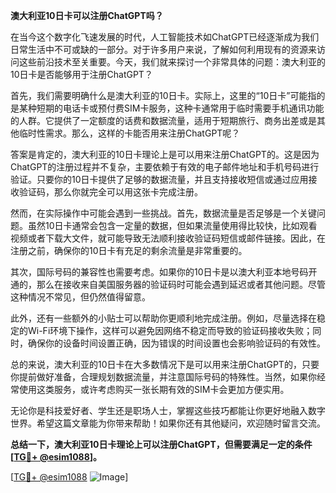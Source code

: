 **澳大利亚10日卡可以注册ChatGPT吗？**

在当今这个数字化飞速发展的时代，人工智能技术如ChatGPT已经逐渐成为我们日常生活中不可或缺的一部分。对于许多用户来说，了解如何利用现有的资源来访问这些前沿技术至关重要。今天，我们就来探讨一个非常具体的问题：澳大利亚的10日卡是否能够用于注册ChatGPT？

首先，我们需要明确什么是澳大利亚的10日卡。实际上，这里的“10日卡”可能指的是某种短期的电话卡或预付费SIM卡服务，这种卡通常用于临时需要手机通讯功能的人群。它提供了一定额度的话费和数据流量，适用于短期旅行、商务出差或是其他临时性需求。那么，这样的卡能否用来注册ChatGPT呢？

答案是肯定的，澳大利亚的10日卡理论上是可以用来注册ChatGPT的。这是因为ChatGPT的注册过程并不复杂，主要依赖于有效的电子邮件地址和手机号码进行验证。只要你的10日卡提供了足够的数据流量，并且支持接收短信或通过应用接收验证码，那么你就完全可以用这张卡完成注册。

然而，在实际操作中可能会遇到一些挑战。首先，数据流量是否足够是一个关键问题。虽然10日卡通常会包含一定量的数据，但如果流量使用得比较快，比如观看视频或者下载大文件，就可能导致无法顺利接收验证码短信或邮件链接。因此，在注册之前，确保你的10日卡有充足的剩余流量是非常重要的。

其次，国际号码的兼容性也需要考虑。如果你的10日卡是以澳大利亚本地号码开通的，那么在接收来自美国服务器的验证码时可能会遇到延迟或者其他问题。尽管这种情况不常见，但仍然值得留意。

此外，还有一些额外的小贴士可以帮助你更顺利地完成注册。例如，尽量选择在稳定的Wi-Fi环境下操作，这样可以避免因网络不稳定而导致的验证码接收失败；同时，确保你的设备时间设置正确，因为错误的时间设置也会影响验证码的有效性。

总的来说，澳大利亚的10日卡在大多数情况下是可以用来注册ChatGPT的，只要你提前做好准备，合理规划数据流量，并注意国际号码的特殊性。当然，如果你经常使用这类服务，或许考虑购买一张长期有效的SIM卡会更加方便实用。

无论你是科技爱好者、学生还是职场人士，掌握这些技巧都能让你更好地融入数字世界。希望这篇文章能为你带来帮助！如果你还有其他疑问，欢迎随时留言交流。

**总结一下，澳大利亚10日卡理论上可以注册ChatGPT，但需要满足一定的条件[[TG💪+ @esim1088](https://t.me/s/esim1088)]。**

[[TG💪+ @esim1088](https://t.me/s/esim1088) ![Image](https://i.postimg.cc/4NQfJmqS/Snipaste-2025-05-13-00-14-12.png)]